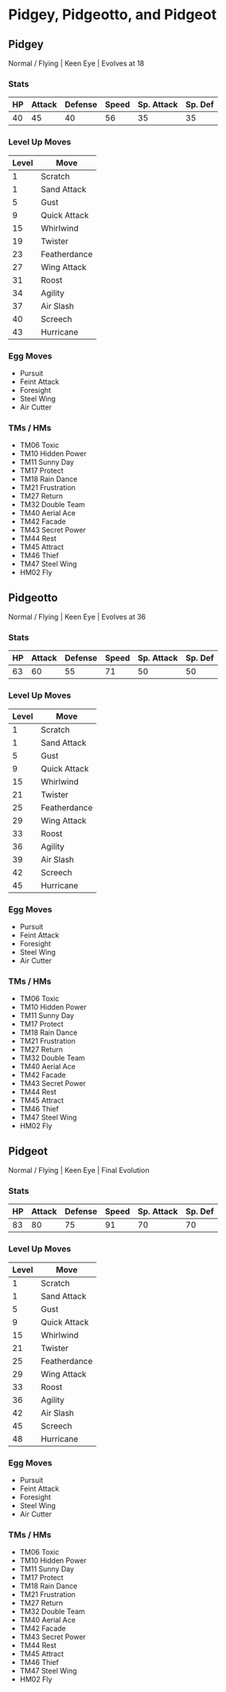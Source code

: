 # Pidgey, Pidgeotto, and Pidgeot

## Pidgey
Normal / Flying | Keen Eye | Evolves at 18

### Stats
| HP | Attack | Defense | Speed | Sp. Attack | Sp. Def |
|--|--|--|--|--|--|
| 40 | 45 | 40 | 56 | 35 | 35 |

### Level Up Moves
| Level | Move |
|--|--|
| 1 | Scratch |
| 1 | Sand Attack |
| 5 | Gust |
| 9 | Quick Attack |
| 15 | Whirlwind |
| 19 | Twister |
| 23 | Featherdance |
| 27 | Wing Attack |
| 31 | Roost |
| 34 | Agility |
| 37 | Air Slash |
| 40 | Screech |
| 43 | Hurricane |

### Egg Moves
 - Pursuit
 - Feint Attack
 - Foresight
 - Steel Wing
 - Air Cutter

### TMs / HMs
 - TM06 Toxic
 - TM10 Hidden Power
 - TM11 Sunny Day
 - TM17 Protect
 - TM18 Rain Dance
 - TM21 Frustration
 - TM27 Return
 - TM32 Double Team
 - TM40 Aerial Ace
 - TM42 Facade
 - TM43 Secret Power
 - TM44 Rest
 - TM45 Attract
 - TM46 Thief
 - TM47 Steel Wing
 - HM02 Fly

## Pidgeotto
Normal / Flying | Keen Eye | Evolves at 36

### Stats
| HP | Attack | Defense | Speed | Sp. Attack | Sp. Def |
|--|--|--|--|--|--|
| 63 | 60 | 55 | 71 | 50 | 50 |

### Level Up Moves
| Level | Move |
|--|--|
| 1 | Scratch |
| 1 | Sand Attack |
| 5 | Gust |
| 9 | Quick Attack |
| 15 | Whirlwind |
| 21 | Twister |
| 25 | Featherdance |
| 29 | Wing Attack |
| 33 | Roost |
| 36 | Agility |
| 39 | Air Slash |
| 42 | Screech |
| 45 | Hurricane |

### Egg Moves
 - Pursuit
 - Feint Attack
 - Foresight
 - Steel Wing
 - Air Cutter

### TMs / HMs
 - TM06 Toxic
 - TM10 Hidden Power
 - TM11 Sunny Day
 - TM17 Protect
 - TM18 Rain Dance
 - TM21 Frustration
 - TM27 Return
 - TM32 Double Team
 - TM40 Aerial Ace
 - TM42 Facade
 - TM43 Secret Power
 - TM44 Rest
 - TM45 Attract
 - TM46 Thief
 - TM47 Steel Wing
 - HM02 Fly

## Pidgeot
Normal / Flying | Keen Eye | Final Evolution

### Stats
| HP | Attack | Defense | Speed | Sp. Attack | Sp. Def |
|--|--|--|--|--|--|
| 83 | 80 | 75 | 91 | 70 | 70 |

### Level Up Moves
| Level | Move |
|--|--|
| 1 | Scratch |
| 1 | Sand Attack |
| 5 | Gust |
| 9 | Quick Attack |
| 15 | Whirlwind |
| 21 | Twister |
| 25 | Featherdance |
| 29 | Wing Attack |
| 33 | Roost |
| 36 | Agility |
| 42 | Air Slash |
| 45 | Screech |
| 48 | Hurricane |

### Egg Moves
 - Pursuit
 - Feint Attack
 - Foresight
 - Steel Wing
 - Air Cutter

### TMs / HMs
 - TM06 Toxic
 - TM10 Hidden Power
 - TM11 Sunny Day
 - TM17 Protect
 - TM18 Rain Dance
 - TM21 Frustration
 - TM27 Return
 - TM32 Double Team
 - TM40 Aerial Ace
 - TM42 Facade
 - TM43 Secret Power
 - TM44 Rest
 - TM45 Attract
 - TM46 Thief
 - TM47 Steel Wing
 - HM02 Fly